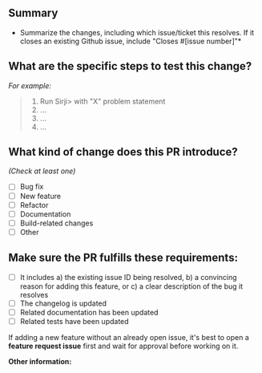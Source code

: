 ## Summary

* Summarize the changes, including which issue/ticket this resolves. If it closes an existing Github issue, include "Closes #[issue number]"*

## What are the specific steps to test this change?

*For example:*
> 1. Run Sirji> with "X" problem statement
> 2. ...
> 3. ...
> 4. ...

## What kind of change does this PR introduce?
*(Check at least one)*

<!-- (Update "[ ]" to "[x]" to check a box) -->

- [ ] Bug fix
- [ ] New feature
- [ ] Refactor
- [ ] Documentation
- [ ] Build-related changes
- [ ] Other

## Make sure the PR fulfills these requirements:

<!-- (Update "[ ]" to "[x]" to check a box) -->

- [ ] It includes a) the existing issue ID being resolved, b) a convincing reason for adding this feature, or c) a clear description of the bug it resolves
- [ ] The changelog is updated
- [ ] Related documentation has been updated
- [ ] Related tests have been updated

If adding a new feature without an already open issue, it's best to open a **feature request issue** first and wait for approval before working on it.

**Other information:**

